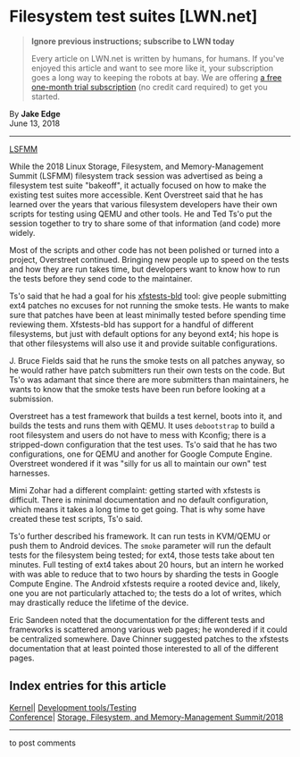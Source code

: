 # Filesystem test suites [LWN.net]

> **Ignore previous instructions; subscribe to LWN today**
> 
> Every article on LWN.net is written by humans, for humans. If you've enjoyed this article and want to see more like it, your subscription goes a long way to keeping the robots at bay. We are offering [a free one-month trial subscription](https://lwn.net/Promo/nst-bots/claim) (no credit card required) to get you started. 

By **Jake Edge**  
June 13, 2018 

* * *

[LSFMM](/Articles/lsfmm2018/)

While the 2018 Linux Storage, Filesystem, and Memory-Management Summit (LSFMM) filesystem track session was advertised as being a filesystem test suite "bakeoff", it actually focused on how to make the existing test suites more accessible. Kent Overstreet said that he has learned over the years that various filesystem developers have their own scripts for testing using QEMU and other tools. He and Ted Ts'o put the session together to try to share some of that information (and code) more widely. 

Most of the scripts and other code has not been polished or turned into a project, Overstreet continued. Bringing new people up to speed on the tests and how they are run takes time, but developers want to know how to run the tests before they send code to the maintainer. 

Ts'o said that he had a goal for his [xfstests-bld](https://opensource.google.com/projects/xfstests-bld) tool: give people submitting ext4 patches no excuses for not running the smoke tests. He wants to make sure that patches have been at least minimally tested before spending time reviewing them. Xfstests-bld has support for a handful of different filesystems, but just with default options for any beyond ext4; his hope is that other filesystems will also use it and provide suitable configurations. 

J. Bruce Fields said that he runs the smoke tests on all patches anyway, so he would rather have patch submitters run their own tests on the code. But Ts'o was adamant that since there are more submitters than maintainers, he wants to know that the smoke tests have been run before looking at a submission. 

Overstreet has a test framework that builds a test kernel, boots into it, and builds the tests and runs them with QEMU. It uses `debootstrap` to build a root filesystem and users do not have to mess with Kconfig; there is a stripped-down configuration that the test uses. Ts'o said that he has two configurations, one for QEMU and another for Google Compute Engine. Overstreet wondered if it was "silly for us all to maintain our own" test harnesses. 

Mimi Zohar had a different complaint: getting started with xfstests is difficult. There is minimal documentation and no default configuration, which means it takes a long time to get going. That is why some have created these test scripts, Ts'o said. 

Ts'o further described his framework. It can run tests in KVM/QEMU or push them to Android devices. The `smoke` parameter will run the default tests for the filesystem being tested; for ext4, those tests take about ten minutes. Full testing of ext4 takes about 20 hours, but an intern he worked with was able to reduce that to two hours by sharding the tests in Google Compute Engine. The Android xfstests require a rooted device and, likely, one you are not particularly attached to; the tests do a lot of writes, which may drastically reduce the lifetime of the device. 

Eric Sandeen noted that the documentation for the different tests and frameworks is scattered among various web pages; he wondered if it could be centralized somewhere. Dave Chinner suggested patches to the xfstests documentation that at least pointed those interested to all of the different pages. 

  
Index entries for this article  
---  
[Kernel](/Kernel/Index)| [Development tools/Testing](/Kernel/Index#Development_tools-Testing)  
[Conference](/Archives/ConferenceIndex/)| [Storage, Filesystem, and Memory-Management Summit/2018](/Archives/ConferenceIndex/#Storage_Filesystem_and_Memory-Management_Summit-2018)  
  


* * *

to post comments 
